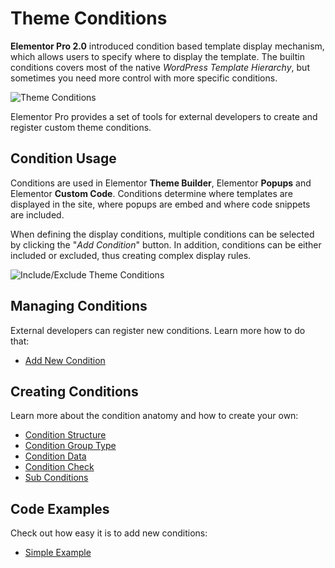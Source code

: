 # Theme Conditions

<Badge type="tip" vertical="top" text="Elementor Pro" /> <Badge type="warning" vertical="top" text="Intermediate" />

**Elementor Pro 2.0** introduced condition based template display mechanism, which allows users to specify where to display the template. The builtin conditions covers most of the native *WordPress Template Hierarchy*, but sometimes you need more control with more specific conditions.

<img :src="$withBase('/assets/img/elementor-theme-conditions.png')" alt="Theme Conditions">

Elementor Pro provides a set of tools for external developers to create and register custom theme conditions.

## Condition Usage

Conditions are used in Elementor **Theme Builder**, Elementor **Popups** and Elementor **Custom Code**. Conditions determine where templates are displayed in the site, where popups are embed and where code snippets are included.

When defining the display conditions, multiple conditions can be selected by clicking the "*Add Condition*" button. In addition, conditions can be either included or excluded, thus creating complex display rules.

<img :src="$withBase('/assets/img/elementor-theme-conditions-include-exclude.png')" alt="Include/Exclude Theme Conditions">

## Managing Conditions

External developers can register new conditions. Learn more how to do that:

* [Add New Condition](./add-new-condition/)

## Creating Conditions

Learn more about the condition anatomy and how to create your own:

* [Condition Structure](./condition-structure/)
* [Condition Group Type](./condition-group-type/)
* [Condition Data](./condition-data/)
* [Condition Check](./condition-check/)
* [Sub Conditions](./sub-conditions/)

## Code Examples

Check out how easy it is to add new conditions:

* [Simple Example](./simple-example/)
